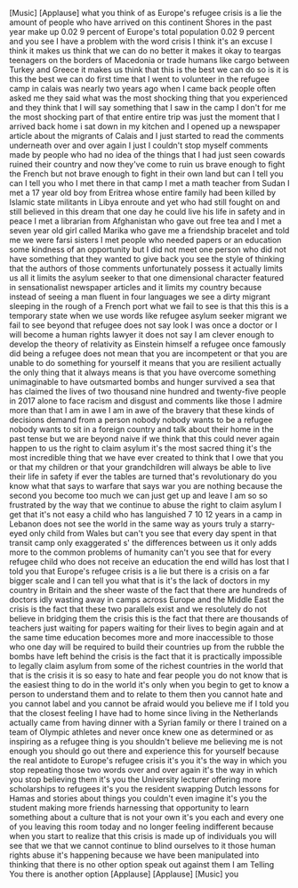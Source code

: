 
[Music]
[Applause]
what you think of as Europe&#39;s refugee
crisis is a lie the amount of people who
have arrived on this continent Shores in
the past year make up 0.02 9 percent of
Europe&#39;s total population 0.02 9 percent
and you see I have a problem with the
word crisis I think it&#39;s an excuse I
think it makes us think that we can do
no better it makes it okay to teargas
teenagers on the borders of Macedonia or
trade humans like cargo between Turkey
and Greece it makes us think that this
is the best we can do
so is it is this the best we can do
first time that I went to volunteer in
the refugee camp in calais
was nearly two years ago when I came
back people often asked me they said
what was the most shocking thing that
you experienced and they think that I
will say something that I saw in the
camp I don&#39;t for me the most shocking
part of that entire entire trip was just
the moment that I arrived back home i
sat down in my kitchen and I opened up a
newspaper article about the migrants of
Calais and I just started to read the
comments underneath over and over again
I just I couldn&#39;t stop myself
comments made by people who had no idea
of the things that I had just seen
cowards ruined their country and now
they&#39;ve come to ruin us brave enough to
fight the French but not brave enough to
fight in their own land but can I tell
you can I tell you who I met there in
that camp I met a math teacher from
Sudan I met a 17 year old boy from
Eritrea whose entire family had been
killed by Islamic state militants in
Libya enroute and yet who had still
fought on and still believed in this
dream that one day he could live his
life in safety and in peace I met a
librarian from Afghanistan who gave out
free tea and I met a seven year old girl
called Marika who gave me a friendship
bracelet and told me we were farsi
sisters I met people who needed papers
or an education
some kindness of an opportunity but I
did not meet one person who did not have
something that they wanted to give back
you see the style of thinking that the
authors of those comments
unfortunately possess it actually limits
us all
it limits the asylum seeker to that one
dimensional character featured in
sensationalist newspaper articles and it
limits my country because instead of
seeing a man fluent in four languages we
see a dirty migrant sleeping in the
rough of a French port what we fail to
see is that this this is a temporary
state when we use words like refugee
asylum seeker migrant we fail to see
beyond that refugee does not say look I
was once a doctor or I will become a
human rights lawyer it does not say I am
clever enough to develop the theory of
relativity as Einstein himself a refugee
once famously did being a refugee does
not mean that you are incompetent or
that you are unable to do something for
yourself it means that you are resilient
actually the only thing that it always
means is that you have overcome
something unimaginable to have
outsmarted bombs and hunger survived a
sea that has claimed the lives of two
thousand nine hundred and twenty-five
people in 2017 alone to face racism and
disgust and comments like those
I admire more than that I am in awe I am
in awe of the bravery that these kinds
of decisions demand from a person nobody
nobody wants to be a refugee nobody
wants to sit in a foreign country and
talk about their home in the past tense
but we are beyond naive if we think that
this could never again happen to us the
right to claim asylum it&#39;s the most
sacred thing it&#39;s the most incredible
thing that we have ever created to think
that I owe that you or that my children
or that your grandchildren will always
be able to live their life in safety if
ever the tables are turned
that&#39;s revolutionary do you know what
that says to warfare that says war you
are nothing
because the second you become too much
we can just get up and leave I am so so
frustrated by the way that we continue
to abuse the right to claim asylum I get
that it&#39;s not easy a child who has
languished 7 10 12 years in a camp in
Lebanon does not see the world in the
same way as yours truly a starry-eyed
only child from Wales but can&#39;t you see
that every day spent in that transit
camp only exaggerated s&#39; the differences
between us it only adds more to the
common problems of humanity can&#39;t you
see that for every refugee child who
does not receive an education the end
willd has lost that I told you that
Europe&#39;s refugee crisis is a lie but
there is a crisis on a far bigger scale
and I can tell you what that is it&#39;s the
lack of doctors in my country in Britain
and the sheer waste of the fact that
there are hundreds of doctors idly
wasting away in camps across Europe and
the Middle East the crisis is the fact
that these two parallels exist and we
resolutely do not believe in bridging
them the crisis this is the fact that
there are thousands of teachers just
waiting for papers waiting for their
lives to begin again and at the same
time education becomes more and more
inaccessible to those who one day will
be required to build their countries up
from the rubble the bombs have left
behind the crisis is the fact that it is
practically impossible to legally claim
asylum from some of the richest
countries in the world that that is the
crisis it is so easy to hate and fear
people you do not know that is the
easiest thing to do in the world it&#39;s
only when you begin to get to know a
person to understand them and to relate
to them then you cannot hate and you
cannot label and you cannot be afraid
would you believe me if I told you that
the closest feeling I have had to home
since living in the Netherlands actually
came from having dinner with a Syrian
family or there I trained on a team of
Olympic athletes and never once knew one
as determined or as inspiring as a
refugee thing is you shouldn&#39;t believe
me believing me is not enough you should
go out there and experience this for
yourself because the real antidote to
Europe&#39;s refugee crisis it&#39;s you it&#39;s
the way in which you stop repeating
those two words over and over again it&#39;s
the way in which you stop believing them
it&#39;s you the University lecturer
offering more scholarships to refugees
it&#39;s you the resident swapping Dutch
lessons for Hamas and stories about
things you couldn&#39;t even imagine it&#39;s
you the student making more friends
harnessing that opportunity to learn
something about a culture that is not
your own it&#39;s you each and every one of
you leaving this room today and no
longer feeling indifferent because when
you start to realize that this crisis is
made up of individuals you will see that
we
that we cannot continue to blind
ourselves to it those human rights abuse
it&#39;s happening because we have been
manipulated into thinking that there is
no other option speak out against them I
am Telling You there is another option
[Applause]
[Applause]
[Music]
you
